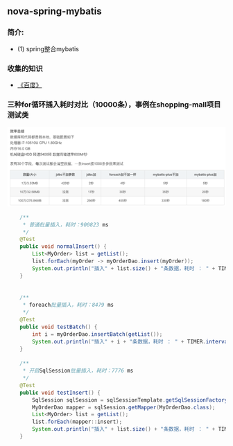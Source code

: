 ## nova-spring-mybatis
### 简介:
* (1) spring整合mybatis


### 收集的知识
* [《百度》](https://www.baidu.com)


### 三种for循环插入耗时对比（10000条），事例在shopping-mall项目测试类
![效率总结](../nova-orm-mybatis/src/main/img/效率总结.png)
~~~Java
    /**
     * 普通批量插入，耗时：900823 ms
     */
    @Test
    public void normalInsert() {
        List<MyOrder> list = getList();
        list.forEach(myOrder -> myOrderDao.insert(myOrder));
        System.out.println("插入" + list.size() + "条数据，耗时 ： " + TIMER.interval() + " ms");
    }


    /**
     * foreach批量插入，耗时：8479 ms
     */
    @Test
    public void testBatch() {
        int i = myOrderDao.insertBatch(getList());
        System.out.println("插入" + i + "条数据，耗时 ： " + TIMER.interval() + " ms");
    }

    /**
     * 开启SqlSession批量插入，耗时：7776 ms
     */
    @Test
    public void testInsert() {
        SqlSession sqlSession = sqlSessionTemplate.getSqlSessionFactory().openSession(ExecutorType.BATCH, false);
        MyOrderDao mapper = sqlSession.getMapper(MyOrderDao.class);
        List<MyOrder> list = getList();
        list.forEach(mapper::insert);
        System.out.println("插入" + list.size() + "条数据，耗时 ： " + TIMER.interval() + " ms");
    }
~~~